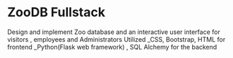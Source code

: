 # ZooDB Fullstack
Design and implement Zoo database and an interactive user interface for visitors , employees and Administrators
Utilized
_CSS, Bootstrap, HTML for frontend
_Python(Flask web framework) , SQL Alchemy for the backend
